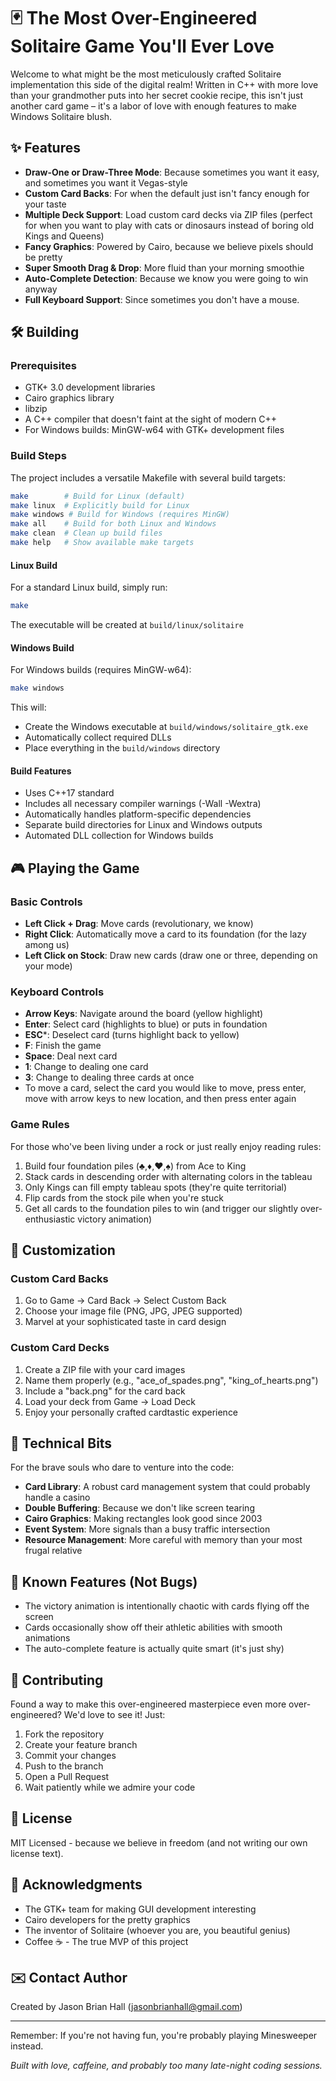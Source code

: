 # 🃏 The Most Over-Engineered Solitaire Game You'll Ever Love

Welcome to what might be the most meticulously crafted Solitaire implementation this side of the digital realm! Written in C++ with more love than your grandmother puts into her secret cookie recipe, this isn't just another card game – it's a labor of love with enough features to make Windows Solitaire blush.

## ✨ Features

- **Draw-One or Draw-Three Mode**: Because sometimes you want it easy, and sometimes you want it Vegas-style
- **Custom Card Backs**: For when the default just isn't fancy enough for your taste
- **Multiple Deck Support**: Load custom card decks via ZIP files (perfect for when you want to play with cats or dinosaurs instead of boring old Kings and Queens)
- **Fancy Graphics**: Powered by Cairo, because we believe pixels should be pretty
- **Super Smooth Drag & Drop**: More fluid than your morning smoothie
- **Auto-Complete Detection**: Because we know you were going to win anyway
- **Full Keyboard Support**:  Since sometimes you don't have a mouse.

## 🛠️ Building

### Prerequisites

- GTK+ 3.0 development libraries
- Cairo graphics library
- libzip
- A C++ compiler that doesn't faint at the sight of modern C++
- For Windows builds: MinGW-w64 with GTK+ development files

### Build Steps

The project includes a versatile Makefile with several build targets:

```bash
make        # Build for Linux (default)
make linux  # Explicitly build for Linux
make windows # Build for Windows (requires MinGW)
make all    # Build for both Linux and Windows
make clean  # Clean up build files
make help   # Show available make targets
```

#### Linux Build
For a standard Linux build, simply run:
```bash
make
```

The executable will be created at `build/linux/solitaire`

#### Windows Build
For Windows builds (requires MinGW-w64):
```bash
make windows
```

This will:
- Create the Windows executable at `build/windows/solitaire_gtk.exe`
- Automatically collect required DLLs
- Place everything in the `build/windows` directory

#### Build Features
- Uses C++17 standard
- Includes all necessary compiler warnings (-Wall -Wextra)
- Automatically handles platform-specific dependencies
- Separate build directories for Linux and Windows outputs
- Automated DLL collection for Windows builds

## 🎮 Playing the Game

### Basic Controls

- **Left Click + Drag**: Move cards (revolutionary, we know)
- **Right Click**: Automatically move a card to its foundation (for the lazy among us)
- **Left Click on Stock**: Draw new cards (draw one or three, depending on your mode)

### Keyboard Controls

- **Arrow Keys**: Navigate around the board (yellow highlight)
- **Enter**: Select card (highlights to blue) or puts in foundation
- **ESC***: Deselect card (turns highlight back to yellow)
- **F**: Finish the game
- **Space**: Deal next card
- **1**: Change to dealing one card
- **3**: Change to dealing three cards at once
- To move a card, select the card you would like to move, press enter, move with arrow keys to new location, and then press enter again

### Game Rules

For those who've been living under a rock or just really enjoy reading rules:

1. Build four foundation piles (♣,♦,♥,♠) from Ace to King
2. Stack cards in descending order with alternating colors in the tableau
3. Only Kings can fill empty tableau spots (they're quite territorial)
4. Flip cards from the stock pile when you're stuck
5. Get all cards to the foundation piles to win (and trigger our slightly over-enthusiastic victory animation)

## 🎨 Customization

### Custom Card Backs

1. Go to Game → Card Back → Select Custom Back
2. Choose your image file (PNG, JPG, JPEG supported)
3. Marvel at your sophisticated taste in card design

### Custom Card Decks

1. Create a ZIP file with your card images
2. Name them properly (e.g., "ace_of_spades.png", "king_of_hearts.png")
3. Include a "back.png" for the card back
4. Load your deck from Game → Load Deck
5. Enjoy your personally crafted cardtastic experience

## 🧪 Technical Bits

For the brave souls who dare to venture into the code:

- **Card Library**: A robust card management system that could probably handle a casino
- **Double Buffering**: Because we don't like screen tearing
- **Cairo Graphics**: Making rectangles look good since 2003
- **Event System**: More signals than a busy traffic intersection
- **Resource Management**: More careful with memory than your most frugal relative

## 🐛 Known Features (Not Bugs)

- The victory animation is intentionally chaotic with cards flying off the screen
- Cards occasionally show off their athletic abilities with smooth animations
- The auto-complete feature is actually quite smart (it's just shy)

## 🤝 Contributing

Found a way to make this over-engineered masterpiece even more over-engineered? We'd love to see it! Just:

1. Fork the repository
2. Create your feature branch
3. Commit your changes
4. Push to the branch
5. Open a Pull Request
6. Wait patiently while we admire your code

## 📜 License

MIT Licensed - because we believe in freedom (and not writing our own license text).

## 🙏 Acknowledgments

- The GTK+ team for making GUI development interesting
- Cairo developers for the pretty graphics
- The inventor of Solitaire (whoever you are, you beautiful genius)
- Coffee ☕ - The true MVP of this project

## ✉️  Contact Author
Created by Jason Brian Hall ([jasonbrianhall@gmail.com](mailto:jasonbrianhall@gmail.com))

---

Remember: If you're not having fun, you're probably playing Minesweeper instead. 

*Built with love, caffeine, and probably too many late-night coding sessions.*
